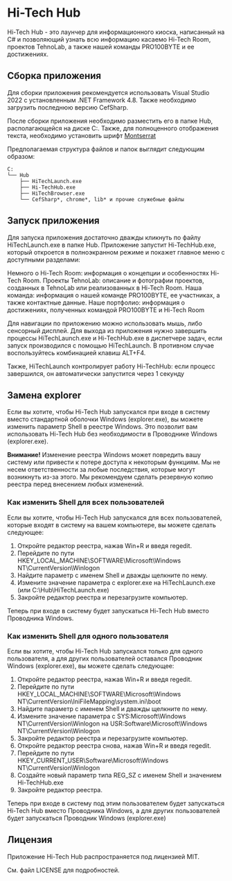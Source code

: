 # Hi-Tech Hub
Hi-Tech Hub - это лаунчер для информационного киоска, написанный на C# и позволяющий узнать всю информацию касаемо Hi-Tech Room, проектов TehnoLab, а также нашей команды PRO100BYTE и ее достижениях.

## Сборка приложения
Для сборки приложения рекомендуется использовать Visual Studio 2022 с установленным .NET Framework 4.8. Также необходимо загрузить последнюю версию CefSharp.

После сборки приложения необходимо разместить его в папке Hub, располагающейся на диске C:. Также, для полноценного отображения текста, необходимо установить шрифт [Montserrat](https://fonts.google.com/specimen/Montserrat)

Предполагаемая структура файлов и папок выглядит следующим образом:
```
C:
└── Hub
    ├── HiTechLaunch.exe
    ├── Hi-TechHub.exe
    ├── HiTechBrowser.exe
    └── CefSharp*, chrome*, lib* и прочие служебные файлы 
```

## Запуск приложения
Для запуска приложения достаточно дважды кликнуть по файлу HiTechLaunch.exe в папке Hub. Приложение запустит Hi-TechHub.exe, который откроется в полноэкранном режиме и покажет главное меню с доступными разделами:

Немного о Hi-Tech Room: информация о концепции и особенностях Hi-Tech Room.
Проекты TehnoLab: описание и фотографии проектов, созданных в TehnoLab или реализованных в Hi-Tech Room.
Наша команда: информация о нашей команде PRO100BYTE, ее участниках, а также контактные данные.
Наше портфолио: информация о достижениях, полученных командой PRO100BYTE и Hi-Tech Room

Для навигации по приложению можно использовать мышь, либо сенсорный дисплей. Для выхода из приложения нужно завершить процессы HiTechLaunch.exe и Hi-TechHub.exe в диспетчере задач, если запуск производился с помощью HiTechLaunch. В противном случае воспользуйтесь комбинацией клавиш ALT+F4.

Также, HiTechLaunch контролирует работу Hi-TechHub: если процесс завершился, он автоматически запустится через 1 секунду

## Замена explorer
Если вы хотите, чтобы Hi-Tech Hub запускался при входе в систему вместо стандартной оболочки Windows (explorer.exe), вы можете изменить параметр Shell в реестре Windows. Это позволит вам использовать Hi-Tech Hub без необходимости в Проводнике Windows (explorer.exe).

**Внимание!** Изменение реестра Windows может повредить вашу систему или привести к потере доступа к некоторым функциям. Мы не несем ответственности за любые последствия, которые могут возникнуть из-за этого. Мы рекомендуем сделать резервную копию реестра перед внесением любых изменений.

### Как изменить Shell для всех пользователей
Если вы хотите, чтобы Hi-Tech Hub запускался для всех пользователей, которые входят в систему на вашем компьютере, вы можете сделать следующее:

1. Откройте редактор реестра, нажав Win+R и введя regedit.
2. Перейдите по пути HKEY_LOCAL_MACHINE\SOFTWARE\Microsoft\Windows NT\CurrentVersion\Winlogon
3. Найдите параметр с именем Shell и дважды щелкните по нему.
4. Измените значение параметра с explorer.exe на HiTechLaunch.exe (или C:\Hub\HiTechLaunch.exe)
5. Закройте редактор реестра и перезагрузите компьютер.

Теперь при входе в систему будет запускаться Hi-Tech Hub вместо Проводника Windows.

### Как изменить Shell для одного пользователя
Если вы хотите, чтобы Hi-Tech Hub запускался только для одного пользователя, а для других пользователей оставался Проводник Windows (explorer.exe), вы можете сделать следующее:

1. Откройте редактор реестра, нажав Win+R и введя regedit.
2. Перейдите по пути HKEY_LOCAL_MACHINE\SOFTWARE\Microsoft\Windows NT\CurrentVersion\IniFileMapping\system.ini\boot
3. Найдите параметр с именем Shell и дважды щелкните по нему.
4. Измените значение параметра с SYS:Microsoft\Windows NT\CurrentVersion\Winlogon на USR:Software\Microsoft\Windows NT\CurrentVersion\Winlogon
5. Закройте редактор реестра и перезагрузите компьютер.
6. Откройте редактор реестра снова, нажав Win+R и введя regedit.
7. Перейдите по пути HKEY_CURRENT_USER\Software\Microsoft\Windows NT\CurrentVersion\Winlogon
8. Создайте новый параметр типа REG_SZ с именем Shell и значением Hi-TechHub.exe
9. Закройте редактор реестра.
   
Теперь при входе в систему под этим пользователем будет запускаться Hi-Tech Hub вместо Проводника Windows, а для других пользователей будет запускаться Проводник Windows (explorer.exe)

## Лицензия
Приложение Hi-Tech Hub распространяется под лицензией MIT. 

См. файл LICENSE для подробностей.
